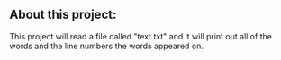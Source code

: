 ## About this project:

This project will read a file called "text.txt" and it will print out all of the words and the line numbers the words appeared on.